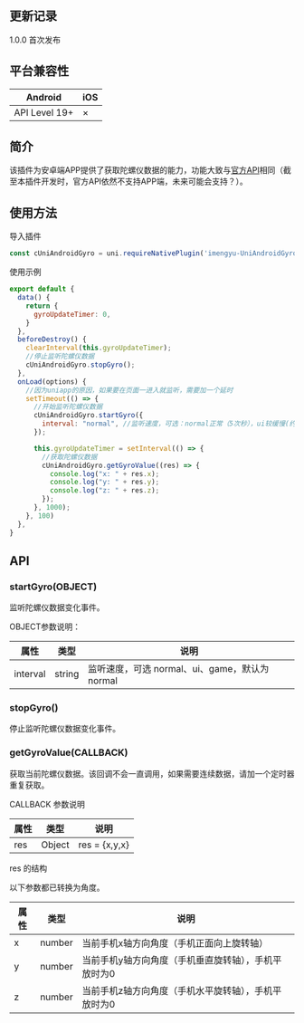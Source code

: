 ## 更新记录
1.0.0
首次发布

## 平台兼容性

|  Android   | iOS  |
|  ----  | ----  |
| API Level 19+  | × |
	
## 简介

该插件为安卓端APP提供了获取陀螺仪数据的能力，功能大致与[官方API](https://uniapp.dcloud.io/api/system/gyroscope)相同（截至本插件开发时，官方API依然不支持APP端，未来可能会支持？）。

## 使用方法

导入插件

```js
const cUniAndroidGyro = uni.requireNativePlugin('imengyu-UniAndroidGyro-GyroModule');
```

使用示例
```js
export default {
  data() {
    return {
      gyroUpdateTimer: 0,
    }
  },
  beforeDestroy() {
    clearInterval(this.gyroUpdateTimer);
    //停止监听陀螺仪数据
    cUniAndroidGyro.stopGyro();
  },
  onLoad(options) {
    //因为uniapp的原因，如果要在页面一进入就监听，需要加一个延时
    setTimeout(() => {
      //开始监听陀螺仪数据
      cUniAndroidGyro.startGyro({
        interval: "normal", //监听速度，可选：normal正常（5次秒），ui较缓慢(约16次秒)，game最快(50次秒)。此数据对应于安卓的SensorManager.SENSOR_DELAY_*
      });

      this.gyroUpdateTimer = setInterval(() => {
        //获取陀螺仪数据
        cUniAndroidGyro.getGyroValue((res) => {
          console.log("x: " + res.x);
          console.log("y: " + res.y);
          console.log("z: " + res.z);
        });
      }, 1000);
    }, 100)
  },
}
```

## API

### startGyro(OBJECT)

监听陀螺仪数据变化事件。

OBJECT参数说明：

|  属性| 类型 |说明  |
|  ----  | ----  | ----  |
| interval | string  |  监听速度，可选 normal、ui、game，默认为normal  |

### stopGyro()

停止监听陀螺仪数据变化事件。

### getGyroValue(CALLBACK)

获取当前陀螺仪数据。该回调不会一直调用，如果需要连续数据，请加一个定时器重复获取。

CALLBACK 参数说明

|  属性| 类型 |说明  |
|  ----  | ----  | ----  |
| res | Object  | res = {x,y,x} |

res 的结构

以下参数都已转换为角度。

|  属性| 类型 |说明  |
|  ----  | ----  | ----  |
| x | number | 当前手机x轴方向角度（手机正面向上旋转轴） |
| y | number | 当前手机y轴方向角度（手机垂直旋转轴），手机平放时为0 |
| z | number | 当前手机z轴方向角度（手机水平旋转轴），手机平放时为0 |
